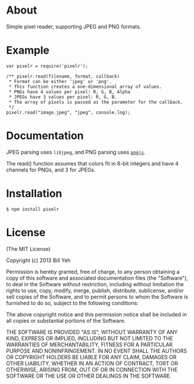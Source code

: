 About
========
Simple pixel reader, supporting JPEG and PNG formats.

Example
==========
```
var pixelr = require('pixelr');

/** pixelr.read(filename, format, callback)
 * Format can be either 'jpeg' or 'png'.
 * This function creates a one-dimensional array of values.
 * PNGs have 4 values per pixel: R, G, B, Alpha
 * JPEGs have 3 values per pixel: R, G, B.
 * The array of pixels is passed as the parameter for the callback.
 */
pixelr.read("image.jpeg", "jpeg", console.log);
```

Documentation
===============
JPEG parsing uses `libjpeg`, and PNG parsing uses [`pngjs`](https://npmjs.org/package/pngjs).

The read() function assumes that colors fit in 8-bit integers and have 4 channels for PNGs, and 3 for JPEGs.

Installation
===============
```
$ npm install pixelr
```

License
=========

(The MIT License)

Copyright (c) 2013 Bill Yeh

Permission is hereby granted, free of charge, to any person obtaining a copy
of this software and associated documentation files (the "Software"), to deal
in the Software without restriction, including without limitation the rights
to use, copy, modify, merge, publish, distribute, sublicense, and/or sell
copies of the Software, and to permit persons to whom the Software is
furnished to do so, subject to the following conditions:

The above copyright notice and this permission notice shall be included in
all copies or substantial portions of the Software.

THE SOFTWARE IS PROVIDED "AS IS", WITHOUT WARRANTY OF ANY KIND, EXPRESS OR
IMPLIED, INCLUDING BUT NOT LIMITED TO THE WARRANTIES OF MERCHANTABILITY,
FITNESS FOR A PARTICULAR PURPOSE AND NONINFRINGEMENT. IN NO EVENT SHALL THE
AUTHORS OR COPYRIGHT HOLDERS BE LIABLE FOR ANY CLAIM, DAMAGES OR OTHER
LIABILITY, WHETHER IN AN ACTION OF CONTRACT, TORT OR OTHERWISE, ARISING FROM,
OUT OF OR IN CONNECTION WITH THE SOFTWARE OR THE USE OR OTHER DEALINGS IN
THE SOFTWARE.
